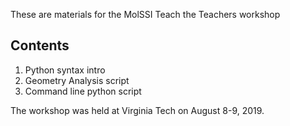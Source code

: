 These are materials for the MolSSI Teach the Teachers workshop

## Contents
1. Python syntax intro
2. Geometry Analysis script
3. Command line python script

The workshop was held at Virginia Tech on August 8-9, 2019.
